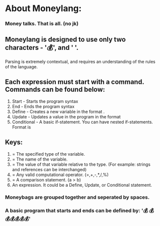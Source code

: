 # About Moneylang:

### Money talks. That is all. (no jk)

## Moneylang is designed to use only two characters - '💰', and ' '.
Parsing is extremely contextual, and requires an
understanding of the rules of the language.

## Each expression must start with a command. Commands can be found below:
1. Start - Starts the program syntax
2. End - Ends the program syntax
3. Define - Creates a new variable in the format <define><type><id><value>.
4. Update - Updates a value in the program in the format <id><op><val> 
5. Conditional - A basic if-statement. You can have nested if-statements. Format is<comparator><expr>

## Keys:
1. <type> = The specified type of the variable.
2. <id> = The name of the variable.
3. <value> = The value of that variable relative to the type. (For example: strings and references can be interchanged)
4. <op> = Any valid computational operator. (=,+,-,*,/,%)
5. <comparator> = A comparison statement. (a > b)
6. <expr> An expression. It could be a Define, Update, or Conditional statement.

### Moneybags are grouped together and seperated by spaces. 
### A basic program that starts and ends can be defined by: '💰 💰💰💰💰💰💰'
